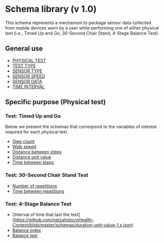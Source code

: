 # Schema library (v 1.0)

This schema represents a mechanism to package sensor data collected from mobile devices worn by a user while performing one of either physical test (i.e., Timed Up and Go, 30-Second Chair Stand, 4-Stage Balance Test).

## General use
* [PHYSICAL TEST](https://github.com/netzahdzc/oHealth-Context/blob/master/schemas/entity/physical-test-1.x.json)
* [TEST TYPE](https://github.com/netzahdzc/oHealth-Context/blob/master/schemas/dataType/test-type-1.x.json)
* [SENSOR TYPE](https://github.com/netzahdzc/oHealth-Context/blob/master/schemas/dataType/sensor-type-1.x.json)
* [SENSOR SPEED](https://github.com/netzahdzc/oHealth-Context/blob/master/schemas/dataType/sensor-speed-1.x.json)
* [SENSOR DATA](https://github.com/netzahdzc/oHealth-Context/blob/master/schemas/dataType/sensor-data-1.x.json)
* [TIME INTERVAL](https://github.com/netzahdzc/oHealth-Context/blob/master/schemas/dataType/time-interval-1.x.json)

## Specific purpose (Physical test)
### Test: Timed Up and Go 
Below we present the schemas that correspond to the variables of interest required for each physical test. 
* [Step count](https://github.com/netzahdzc/oHealth-Context/blob/master/schemas/dataType/step-count-1.x.json)
* [Walk speed](https://github.com/netzahdzc/oHealth-Context/blob/master/schemas/dataType/walk-speed-1.x.json)
* [Distance between steps](https://github.com/netzahdzc/oHealth-Context/blob/master/schemas/dataType/step-distance-1.x.json)
* [Distance unit value](https://github.com/netzahdzc/oHealth-Context/blob/master/schemas/dataType/distance-unit-1.x.json)
* [Time between steps](https://github.com/netzahdzc/oHealth-Context/blob/master/schemas/dataType/latency-1.x.json)

### Test: 30-Second Chair Stand Test
* [Number of repetitions](https://github.com/netzahdzc/oHealth-Context/blob/master/schemas/dataType/repetitions-1.x.json)
* [Time between repetitions](https://github.com/netzahdzc/oHealth-Context/blob/master/schemas/dataType/latency-1.x.json)

### Test: 4-Stage Balance Test
* [Interval of time that last the test] (https://github.com/netzahdzc/oHealth-Context/blob/master/schemas/duration-unit-value-1.x.json)
* [Balance index](https://github.com/netzahdzc/oHealth-Context/blob/master/schemas/dataType/balance-index-1.x.json)
* [Balance test](https://github.com/netzahdzc/oHealth-Context/blob/master/schemas/dataType/balance-test-1.x.json)
